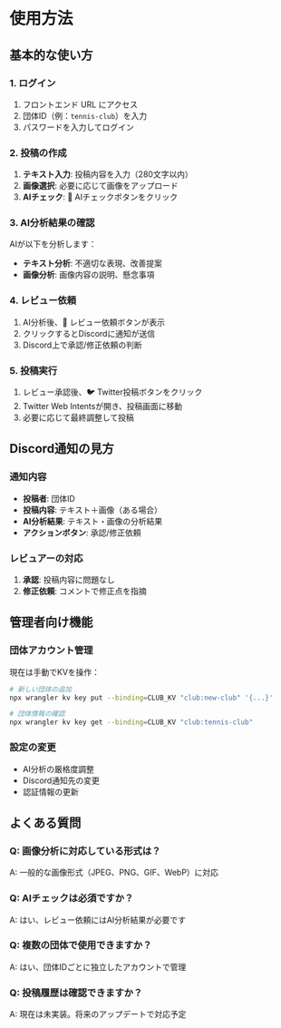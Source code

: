 # 使用方法

## 基本的な使い方

### 1. ログイン
1. フロントエンド URL にアクセス
2. 団体ID（例：`tennis-club`）を入力
3. パスワードを入力してログイン

### 2. 投稿の作成
1. **テキスト入力**: 投稿内容を入力（280文字以内）
2. **画像選択**: 必要に応じて画像をアップロード
3. **AIチェック**: 🤖 AIチェックボタンをクリック

### 3. AI分析結果の確認
AIが以下を分析します：
- **テキスト分析**: 不適切な表現、改善提案
- **画像分析**: 画像内容の説明、懸念事項

### 4. レビュー依頼
1. AI分析後、📢 レビュー依頼ボタンが表示
2. クリックするとDiscordに通知が送信
3. Discord上で承認/修正依頼の判断

### 5. 投稿実行
1. レビュー承認後、🐦 Twitter投稿ボタンをクリック
2. Twitter Web Intentsが開き、投稿画面に移動
3. 必要に応じて最終調整して投稿

## Discord通知の見方

### 通知内容
- **投稿者**: 団体ID
- **投稿内容**: テキスト＋画像（ある場合）
- **AI分析結果**: テキスト・画像の分析結果
- **アクションボタン**: 承認/修正依頼

### レビュアーの対応
1. **承認**: 投稿内容に問題なし
2. **修正依頼**: コメントで修正点を指摘

## 管理者向け機能

### 団体アカウント管理
現在は手動でKVを操作：
```bash
# 新しい団体の追加
npx wrangler kv key put --binding=CLUB_KV "club:new-club" '{...}'

# 団体情報の確認
npx wrangler kv key get --binding=CLUB_KV "club:tennis-club"
```

### 設定の変更
- AI分析の厳格度調整
- Discord通知先の変更
- 認証情報の更新

## よくある質問

### Q: 画像分析に対応している形式は？
A: 一般的な画像形式（JPEG、PNG、GIF、WebP）に対応

### Q: AIチェックは必須ですか？
A: はい、レビュー依頼にはAI分析結果が必要です

### Q: 複数の団体で使用できますか？
A: はい、団体IDごとに独立したアカウントで管理

### Q: 投稿履歴は確認できますか？
A: 現在は未実装。将来のアップデートで対応予定